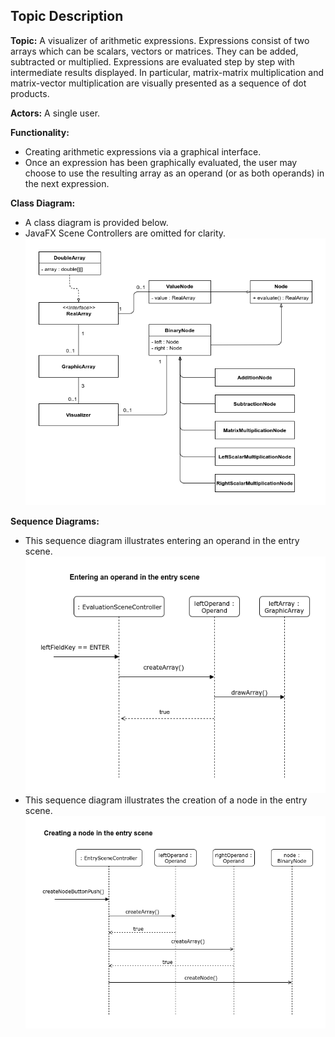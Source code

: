 ## Topic Description

**Topic:**
A visualizer of arithmetic expressions. Expressions consist of two arrays which can be scalars, vectors or matrices. They can be added, subtracted or multiplied. Expressions are evaluated step by step with intermediate results displayed. In particular, matrix-matrix multiplication and matrix-vector multiplication are visually presented as a sequence of dot products.

**Actors:**
A single user.

**Functionality:**
* Creating arithmetic expressions via a graphical interface.
* Once an expression has been graphically evaluated, the user may choose to use the resulting array as an operand (or as both operands) in the next expression.

**Class Diagram:**
* A class diagram is provided below.
* JavaFX Scene Controllers are omitted for clarity.
![Alt Class Diagram](ClassDiagram.png "Class Diagram")

**Sequence Diagrams:**
* This sequence diagram illustrates entering an operand in the entry scene.
![Alt Sequence Diagram](SequenceDiagramEnterOperand.png "Sequence Diagram")
* This sequence diagram illustrates the creation of a node in the entry scene.
![Alt Sequence Diagram](SequenceDiagramCreateNode.png "Sequence Diagram")
